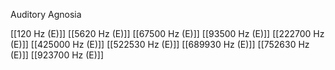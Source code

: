 Auditory Agnosia

[[120 Hz (E)]]
[[5620 Hz (E)]]
[[67500 Hz (E)]]
[[93500 Hz (E)]]
[[222700 Hz (E)]]
[[425000 Hz (E)]]
[[522530 Hz (E)]]
[[689930 Hz (E)]]
[[752630 Hz (E)]]
[[923700 Hz (E)]]